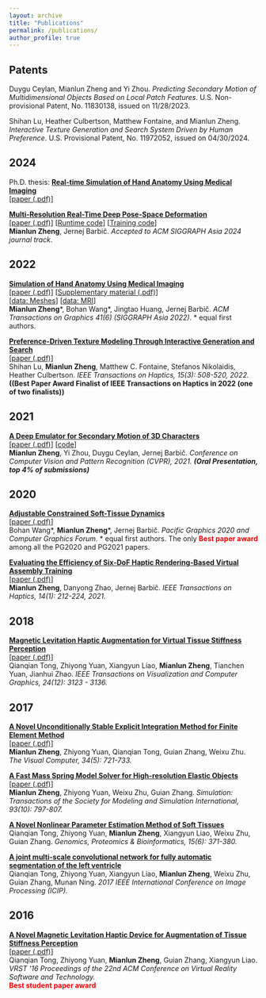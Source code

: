 ```yaml
---
layout: archive
title: "Publications"
permalink: /publications/
author_profile: true
---
```


## Patents

Duygu Ceylan, Mianlun Zheng and Yi Zhou. <i> Predicting Secondary Motion of Multidimensional
Objects Based on Local Patch Features</i>. U.S. Non-provisional Patent, No. 11830138, issued on
11/28/2023.

Shihan Lu, Heather Culbertson, Matthew Fontaine, and Mianlun Zheng. <i>Interactive Texture
Generation and Search System Driven by Human Preference</i>. U.S. Provisional Patent, No. 11972052, issued on 04/30/2024.

## 2024
Ph.D. thesis: <b>[Real-time Simulation of Hand Anatomy Using Medical Imaging](/publications/papers/thesis.pdf)</b><br> 
[[paper (.pdf)](/publications/papers/thesis.pdf)]

<b>[Multi-Resolution Real-Time Deep Pose-Space Deformation](https://zhengmianlun.github.io/publications/fastDeformer.html)</b><br> 
[[paper (.pdf)](/publications/papers/fastDeformer.pdf)] [[Runtime code]()] [[Training code]()] <br>
<span style="text-align: justify;">
<b>Mianlun Zheng</b>, Jernej Barbič. <I> Accepted to ACM SIGGRAPH Asia 2024 journal track</i>.
</span> 

## 2022

<b>[Simulation of Hand Anatomy Using Medical Imaging](https://zhengmianlun.github.io/publications/handAnatomy.html)</b><br> 
[[paper (.pdf)](/publications/papers/handAnatomy.pdf)] [[Supplementary material (.pdf)](/publications/papers/handAnatomy_supplementary.pdf)]<br>
[[data: Meshes](https://viterbi-web.usc.edu/~jbarbic/handSystem/ZhengWangHuangBarbic-SIGGRAPH-Asia-2022-supplementary.zip)] [[data: MRI](https://viterbi-web.usc.edu/~jbarbic/hand-mri-dataset/)] <br>
<span style="text-align: justify;">
<b>Mianlun Zheng</b>\*, Bohan Wang\*, Jingtao Huang, Jernej Barbič. <i>ACM Transactions on Graphics 41(6) (SIGGRAPH Asia 2022).</i> * equal first authors.
</span> 

<b>[Preference-Driven Texture Modeling Through Interactive Generation and Search](https://zhengmianlun.github.io/publications/hapticsTexture.html)</b><br> 
[[paper (.pdf)](/publications/papers/textureGeneration.pdf)] <br>
<span style="text-align: justify;">
Shihan Lu, <b>Mianlun Zheng</b>, Matthew C. Fontaine, Stefanos Nikolaidis, Heather Culbertson. <i> IEEE Transactions on Haptics, 15(3): 508-520, 2022. </i> <b>((Best Paper Award Finalist of IEEE Transactions on Haptics in 2022 (one of two finalists))</b> </span> 

## 2021

<b>[A Deep Emulator for Secondary Motion of 3D Characters](https://zhengmianlun.github.io/publications/deepEmulator.html)</b><br> 
[[paper (.pdf)](/publications/papers/deepEmulator.pdf)] [[code](https://github.com/ZhengMianlun/deep_emulator)]<br>
<span style="text-align: justify;">
<b>Mianlun Zheng</b>, Yi Zhou, Duygu Ceylan, Jernej Barbič. <i> Conference on Computer Vision and Pattern Recognition (CVPR), 2021. <b>(Oral Presentation, top 4% of submissions)</b></i>
</span> 

## 2020
<b>[Adjustable Constrained Soft-Tissue Dynamics](https://zhengmianlun.github.io/publications/adjustableDynamics.html)</b><br> 
[[paper (.pdf)](/publications/papers/adjustableDynamics.pdf)]<br>
<span style="text-align: justify;">
Bohan Wang\*, <b>Mianlun Zheng</b>\*, Jernej Barbič. <i>Pacific Graphics 2020 and Computer Graphics Forum.</i> * equal first authors.
</span> The only <b> <span style="color:red"> Best paper award</span> </b> among all the PG2020 and PG2021 papers.

<b>[Evaluating the Efficiency of Six-DoF Haptic Rendering-Based Virtual Assembly Training](https://zhengmianlun.github.io/publications/virtualAssembly.html)</b><br> 
[[paper (.pdf)](/publications/papers/virtualAssembly.pdf)]<br>
<span style="text-align: justify;">
<b>Mianlun Zheng</b>, Danyong Zhao, Jernej Barbič. <i>IEEE Transactions on Haptics, 14(1): 212-224, 2021.</i>
</span> 


## 2018
<b>[Magnetic Levitation Haptic Augmentation for Virtual Tissue Stiffness Perception](https://zhengmianlun.github.io/publications/levitationHaptic.html)</b><br> 
[[paper (.pdf)](/publications/papers/levitationHaptic.pdf)]<br>
<span style="text-align: justify;">
Qianqian Tong, Zhiyong Yuan, Xiangyun Liao, <b>Mianlun Zheng</b>, Tianchen Yuan, Jianhui Zhao. <i>IEEE Transactions on Visualization and Computer Graphics, 24(12): 3123 - 3136.</i>
</span>



## 2017

<b>[A Novel Unconditionally Stable Explicit Integration Method for Finite Element Method](https://zhengmianlun.github.io/publications/explicitFEM.html)</b><br> 
[[paper (.pdf)](/publications/papers/explicitFEM.pdf)] <br>
<span style="text-align: justify;">
<b>Mianlun Zheng</b>, Zhiyong Yuan, Qianqian Tong, Guian Zhang, Weixu Zhu. <i>The Visual Computer, 34(5): 721-733.</i>
</span>


<b>[A Fast Mass Spring Model Solver for High-resolution Elastic Objects](https://zhengmianlun.github.io/publications/fastMSMSolver.html)</b><br> 
[[paper (.pdf)](/publications/papers/fastMSMSolver.pdf)] <br>
<span style="text-align: justify;">
<b>Mianlun Zheng</b>, Zhiyong Yuan, Weixu Zhu, Guian Zhang. <i>Simulation: Transactions of the Society for Modeling and Simulation International, 93(10): 797-807.</i>
</span>

<b>[A Novel Nonlinear Parameter Estimation Method of Soft Tissues](https://www.sciencedirect.com/science/article/pii/S1672022917301687)</b><br> 
<span style="text-align: justify;">
Qianqian Tong, Zhiyong Yuan, <b>Mianlun Zheng</b>, Xiangyun Liao, Weixu Zhu, Guian Zhang. <i>Genomics, Proteomics & Bioinformatics, 15(6): 371-380.</i>
</span>

<b>[A joint multi-scale convolutional network for fully automatic segmentation of the left ventricle](https://ieeexplore.ieee.org/abstract/document/8296855)</b>
<span style="text-align: justify;">
<br> Qianqian Tong, Zhiyong Yuan, Xiangyun Liao, <b>Mianlun Zheng</b>, Weixu Zhu, Guian Zhang, Munan Ning. <i>2017 IEEE International Conference on Image Processing (ICIP).</i>
</span>


## 2016

<b>[A Novel Magnetic Levitation Haptic Device for Augmentation of Tissue Stiffness Perception](https://dl.acm.org/citation.cfm?id=2993377)</b><br/>
[[paper (.pdf)](/publications/papers/magneticDevice.pdf)] <br>
<span style="text-align: justify;">
Qianqian Tong, Zhiyong Yuan, <b>Mianlun Zheng</b>, Guian Zhang, Xiangyun Liao. <i>VRST '16 Proceedings of the 22nd ACM Conference on Virtual Reality Software and Technology. </i> <br>
<b> <span style="color:red">Best student paper award</span> </b>







